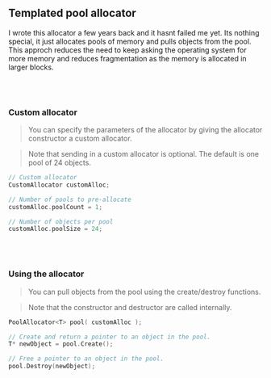 ## Templated pool allocator
I wrote this allocator a few years back and it hasnt failed me yet. Its nothing special, it just allocates pools of memory and pulls objects from the pool.
This approch reduces the need to keep asking the operating system for more memory and reduces fragmentation as the memory is allocated in larger blocks.


<br><br/>
### Custom allocator

> You can specify the parameters of the allocator by giving the allocator constructor a custom allocator.

> Note that sending in a custom allocator is optional. The default is one pool of 24 objects.
```c++
// Custom allocator
CustomAllocator customAlloc;

// Number of pools to pre-allocate
customAlloc.poolCount = 1;

// Number of objects per pool
customAlloc.poolSize = 24;
```

<br><br/>
### Using the allocator

> You can pull objects from the pool using the create/destroy functions.

> Note that the constructor and destructor are called internally.
```c++
PoolAllocator<T> pool( customAlloc );

// Create and return a pointer to an object in the pool.
T* newObject = pool.Create();

// Free a pointer to an object in the pool.
pool.Destroy(newObject);

```
